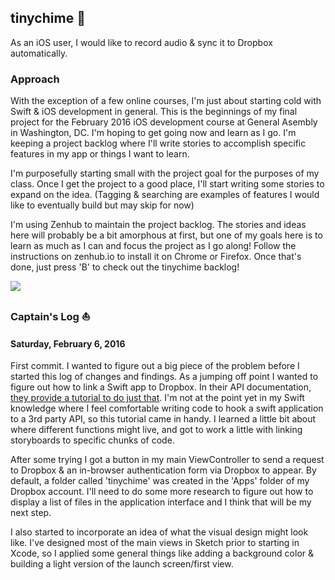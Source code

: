 ## tinychime 🎹
As an iOS user, I would like to record audio & sync it to Dropbox automatically.

### Approach
With the exception of a few online courses, I'm just about starting cold with Swift & iOS development in general. This is the beginnings of my final project for the February 2016 iOS development course at General Asembly in Washington, DC. I'm hoping to get going now and learn as I go. I'm keeping a project backlog where I'll write stories to accomplish specific features in my app or things I want to learn.

I'm purposefully starting small with the project goal for the purposes of my class. Once I get the project to a good place, I'll start writing some stories to expand on the idea. (Tagging & searching are examples of features I would like to eventually build but may skip for now)

I'm using Zenhub to maintain the project backlog. The stories and ideas here will probably be a bit amorphous at first, but one of my goals here is to learn as much as I can and focus the project as I go along! Follow the instructions on zenhub.io to install it on Chrome or Firefox. Once that's done, just press 'B' to check out the tinychime backlog!

<a href="https://zenhub.io"><img src="https://raw.githubusercontent.com/ZenHubIO/support/master/zenhub-badge.png"></a>

### Captain's Log ⛵️
#### Saturday, February 6, 2016
First commit. I wanted to figure out a big piece of the problem before I started this log of changes and findings. As a jumping off point I wanted to figure out how to link a Swift app to Dropbox. In their API documentation, [they provide a tutorial to do just that](https://www.dropbox.com/developers/documentation/swift#tutorial). I'm not at the point yet in my Swift knowledge where I feel comfortable writing code to hook a swift application to a 3rd party API, so this tutorial came in handy. I learned a little bit about where different functions might live, and got to work a little with linking storyboards to specific chunks of code.

After some trying I got a button in my main ViewController to send a request to Dropbox & an in-browser authentication form via Dropbox to appear. By default, a folder called 'tinychime' was created in the 'Apps' folder of my Dropbox account. I'll need to do some more research to figure out how to display a list of files in the application interface and I think that will be my next step.

I also started to incorporate an idea of what the visual design might look like. I've designed most of the main views in Sketch prior to starting in Xcode, so I applied some general things like adding a background color & building a light version of the launch screen/first view.
